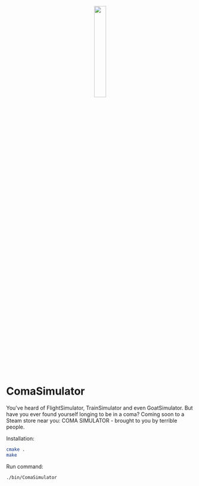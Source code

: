 <p align="center"><img width=25% src="https://github.com/AranBorkum/ComaSimilator/blob/master/images/bed.jpg"></p>

# ComaSimulator
You've heard of FlightSimulator, TrainSimulator and even GoatSimulator.
But have you ever found yourself longing to be in a coma?
Coming soon to a Steam store near you: COMA SIMULATOR - brought to you by terrible people.

Installation:
```bash
cmake .
make
```

Run command:
``` bash
./bin/ComaSimulator
```
